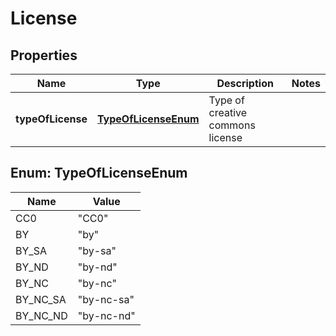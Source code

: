 
# License

## Properties
Name | Type | Description | Notes
------------ | ------------- | ------------- | -------------
**typeOfLicense** | [**TypeOfLicenseEnum**](#TypeOfLicenseEnum) | Type of creative commons license | 


<a name="TypeOfLicenseEnum"></a>
## Enum: TypeOfLicenseEnum
Name | Value
---- | -----
CC0 | &quot;CC0&quot;
BY | &quot;by&quot;
BY_SA | &quot;by-sa&quot;
BY_ND | &quot;by-nd&quot;
BY_NC | &quot;by-nc&quot;
BY_NC_SA | &quot;by-nc-sa&quot;
BY_NC_ND | &quot;by-nc-nd&quot;



